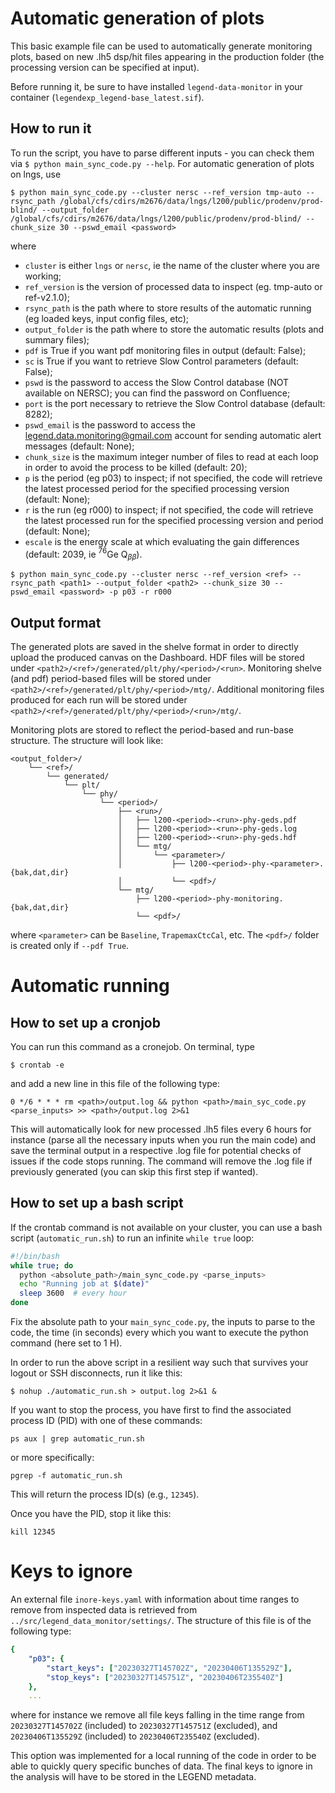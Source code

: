 # Automatic generation of plots

This basic example file can be used to automatically generate monitoring plots, based on new .lh5 dsp/hit files appearing in the production folder (the processing version can be specified at input).

Before running it, be sure to have installed `legend-data-monitor` in your container (`legendexp_legend-base_latest.sif`).

## How to run it

To run the script, you have to parse different inputs - you can check them via `$ python main_sync_code.py --help`. For automatic generation of plots on lngs, use

```console
$ python main_sync_code.py --cluster nersc --ref_version tmp-auto --rsync_path /global/cfs/cdirs/m2676/data/lngs/l200/public/prodenv/prod-blind/ --output_folder /global/cfs/cdirs/m2676/data/lngs/l200/public/prodenv/prod-blind/ --chunk_size 30 --pswd_email <password>
```

where

* `cluster` is either `lngs` or `nersc`, ie the name of the cluster where you are working;
* `ref_version` is the version of processed data to inspect (eg. tmp-auto or ref-v2.1.0);
* `rsync_path` is the path where to store results of the automatic running (eg loaded keys, input config files, etc);
* `output_folder` is the path where to store the automatic results (plots and summary files);
* `pdf` is True if you want pdf monitoring files in output (default: False);
* `sc` is True if you want to retrieve Slow Control parameters (default: False);
* `pswd` is the password to access the Slow Control database (NOT available on NERSC); you can find the password on Confluence;
* `port` is the port necessary to retrieve the Slow Control database (default: 8282);
* `pswd_email` is the password to access the legend.data.monitoring@gmail.com account for sending automatic alert messages (default: None);
* `chunk_size` is the maximum integer number of files to read at each loop in order to avoid the process to be killed (default: 20);
* `p` is the period (eg p03) to inspect; if not specified, the code will retrieve the latest processed period for the specified processing version (default: None);
* `r` is the run (eg r000) to inspect; if not specified, the code will retrieve the latest processed run for the specified processing version and period (default: None);
* `escale` is the energy scale at which evaluating the gain differences (default: 2039, ie $^{76}$Ge Q$_{\beta\beta}$).


```console
$ python main_sync_code.py --cluster nersc --ref_version <ref> --rsync_path <path1> --output_folder <path2> --chunk_size 30 --pswd_email <password> -p p03 -r r000
```


## Output format

The generated plots are saved in the shelve format in order to directly upload the produced canvas on the Dashboard.
HDF files will be stored under `<path2>/<ref>/generated/plt/phy/<period>/<run>`.
Monitoring shelve (and pdf) period-based files will be stored under `<path2>/<ref>/generated/plt/phy/<period>/mtg/`.
Additional monitoring files produced for each run will be stored under `<path2>/<ref>/generated/plt/phy/<period>/<run>/mtg/`.

Monitoring plots are stored to reflect the period-based and run-base structure.
The structure will look like:

```text
<output_folder>/
    └── <ref>/
        └── generated/
            └── plt/
                └── phy/
                    └── <period>/
                        ├── <run>/
                        │   ├── l200-<period>-<run>-phy-geds.pdf
                        │   ├── l200-<period>-<run>-phy-geds.log
                        │   ├── l200-<period>-<run>-phy-geds.hdf
                        │   └── mtg/
                        │       └── <parameter>/
                        │           ├── l200-<period>-phy-<parameter>.{bak,dat,dir}
                        │           └── <pdf>/
                        └── mtg/
                            ├── l200-<period>-phy-monitoring.{bak,dat,dir}
                            └── <pdf>/
```

where `<parameter>` can be `Baseline`, `TrapemaxCtcCal`, etc.
The `<pdf>/` folder is created only if `--pdf True`.




# Automatic running

## How to set up a cronjob

You can run this command as a cronejob. On terminal, type

```console
$ crontab -e
```

and add a new line in this file of the following type:

```console
0 */6 * * * rm <path>/output.log && python <path>/main_syc_code.py <parse_inputs> >> <path>/output.log 2>&1
```

This will automatically look for new processed .lh5 files every 6 hours for instance (parse all the necessary inputs when you run the main code) and save the terminal output in a respective .log file for potential checks of issues if the code stops running.
The command will remove the .log file if previously generated (you can skip this first step if wanted).


## How to set up a bash script
If the crontab command is not available on your cluster, you can use a bash script (`automatic_run.sh`) to run an infinite `while true` loop:

```bash
#!/bin/bash
while true; do
  python <absolute_path>/main_sync_code.py <parse_inputs>
  echo "Running job at $(date)"
  sleep 3600  # every hour
done
```

Fix the absolute path to your `main_sync_code.py`, the inputs to parse to the code, the time (in seconds) every which you want to execute the python command (here set to 1 H).

In order to run the above script in a resilient way such that survives your logout or SSH disconnects, run it like this:

```console
$ nohup ./automatic_run.sh > output.log 2>&1 &
```

If you want to stop the process, you have first to find the associated process ID (PID) with one of these commands:

```console
ps aux | grep automatic_run.sh
```

or more specifically:

```console
pgrep -f automatic_run.sh
```

This will return the process ID(s) (e.g., `12345`).

Once you have the PID, stop it like this:

```console
kill 12345
```

# Keys to ignore

An external file `inore-keys.yaml` with information about time ranges to remove from inspected data is retrieved from `../src/legend_data_monitor/settings/`.
The structure of this file is of the following type:

```yaml
{
    "p03": {
        "start_keys": ["20230327T145702Z", "20230406T135529Z"],
        "stop_keys": ["20230327T145751Z", "20230406T235540Z"]
    },
    ...
```

where for instance we remove all file keys falling in the time range from `20230327T145702Z` (included) to `20230327T145751Z` (excluded), and `20230406T135529Z` (included) to `20230406T235540Z` (excluded).

This option was implemented for a local running of the code in order to be able to quickly query specific bunches of data.
The final keys to ignore in the analysis will have to be stored in the LEGEND metadata.
